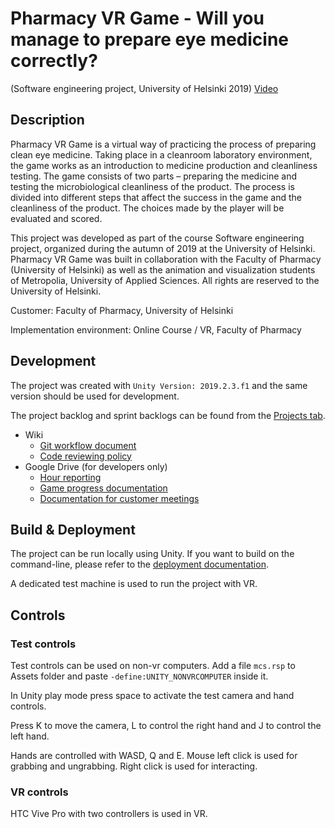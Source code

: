 # Pharmacy VR Game - Will you manage to prepare eye medicine correctly?

(Software engineering project, University of Helsinki 2019)
[Video](https://youtu.be/pIKCZFZo2UA)

## Description

Pharmacy VR Game is a virtual way of practicing the process of preparing clean eye medicine. Taking place in a cleanroom laboratory environment, the game works as an introduction to medicine production and cleanliness testing. The game consists of two parts – preparing the medicine and testing the microbiological cleanliness of the product. The process is divided into different steps that affect the success in the game and the cleanliness of the product. The choices made by the player will be evaluated and scored.

This project was developed as part of the course Software engineering project, organized during the autumn of 2019 at the University of Helsinki. Pharmacy VR Game was built in collaboration with the Faculty of Pharmacy (University of Helsinki) as well as the animation and visualization students of Metropolia, University of Applied Sciences. All rights are reserved to the University of Helsinki.

Customer: Faculty of Pharmacy, University of Helsinki

Implementation environment: Online Course / VR, Faculty of Pharmacy

## Development

The project was created with `Unity Version: 2019.2.3.f1` and the same version should be used for development.

The project backlog and sprint backlogs can be found from the [Projects tab](https://github.com/ohtuprojekti-farmasia/farmasia-vr/projects).

- Wiki
  - [Git workflow document](https://github.com/ohtuprojekti-farmasia/farmasia-vr/wiki/Git)
  - [Code reviewing policy](https://github.com/ohtuprojekti-farmasia/farmasia-vr/wiki/Code-Review)
- Google Drive (for developers only)
  - [Hour reporting](https://docs.google.com/spreadsheets/d/172n3x7qiSKR59cWD9qFkiI0BeyIeioPuUemOGYUafxo)
  - [Game progress documentation](https://drive.google.com/drive/folders/15dfxnX83RKYnoJctVRlVwDZz04T9ufm9)
  - [Documentation for customer meetings](https://drive.google.com/drive/folders/1bOcsczs5CZJoa-Yq4EV9SUukr1nqUTt_)

## Build & Deployment

The project can be run locally using Unity. If you want to build on the command-line, please refer to the [deployment documentation](https://github.com/ohtuprojekti-farmasia/farmasia-vr/wiki/Deployment).

A dedicated test machine is used to run the project with VR.

## Controls

### Test controls

Test controls can be used on non-vr computers. Add a file `mcs.rsp` to Assets folder and paste `-define:UNITY_NONVRCOMPUTER` inside it.

In Unity play mode press space to activate the test camera and hand controls.

Press K to move the camera, L to control the right hand and J to control the left hand.

Hands are controlled with WASD, Q and E. Mouse left click is used for grabbing and ungrabbing. Right click is used for interacting.

### VR controls

HTC Vive Pro with two controllers is used in VR.
